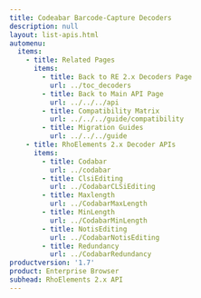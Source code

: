 ```yaml
---
title: Codeabar Barcode-Capture Decoders
description: null
layout: list-apis.html
automenu:
  items:
    - title: Related Pages
      items:
        - title: Back to RE 2.x Decoders Page
          url: ../toc_decoders
        - title: Back to Main API Page
          url: ../../../api
        - title: Compatibility Matrix
          url: ../../../guide/compatibility
        - title: Migration Guides
          url: ../../../guide
    - title: RhoElements 2.x Decoder APIs
      items:
        - title: Codabar
          url: ../codabar
        - title: ClsiEditing
          url: ../CodabarCLSiEditing
        - title: Maxlength
          url: ../CodabarMaxLength
        - title: MinLength
          url: ../CodabarMinLength
        - title: NotisEditing
          url: ../CodabarNotisEditing
        - title: Redundancy
          url: ../CodabarRedundancy
productversion: '1.7'
product: Enterprise Browser
subhead: RhoElements 2.x API
---
```



